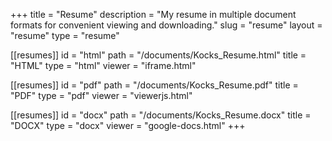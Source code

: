 +++
title = "Resume"
description = "My resume in multiple document formats for convenient viewing and downloading."
slug = "resume"
layout = "resume"
type = "resume"

[[resumes]]
   id = "html"
   path = "/documents/Kocks_Resume.html"
   title = "HTML"
   type = "html"
   viewer = "iframe.html"

[[resumes]]
   id = "pdf"
   path = "/documents/Kocks_Resume.pdf"
   title = "PDF"
   type = "pdf"
   viewer = "viewerjs.html"

[[resumes]]
   id = "docx"
   path = "/documents/Kocks_Resume.docx"
   title = "DOCX"
   type = "docx"
   viewer = "google-docs.html"
+++
